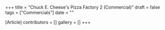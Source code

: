 +++
title = "Chuck E. Cheese's Pizza Factory 2 (Commercial)"
draft = false
tags = ["Commercials"]
date = ""

[Article]
contributors = []
gallery = []
+++